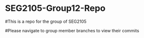 # SEG2105-Group12-Repo

#This is a repo for the group of SEG2105

#Please navigate to group member branches to view their commits
